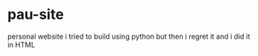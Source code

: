 # pau-site
personal website i tried to build using python but then i regret it and i did it in HTML
